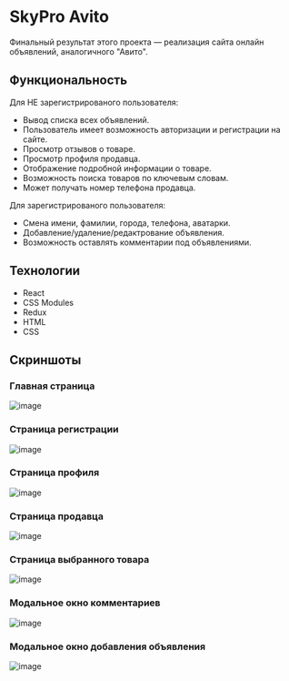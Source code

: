 # SkyPro Avito

Финальный результат этого проекта — реализация сайта онлайн объявлений, аналогичного "Авито".

## Функциональность

  Для НЕ зарегистрированого пользователя:
* Вывод списка всех объявлений.
* Пользователь имеет возможность авторизации и регистрации на сайте.
* Просмотр отзывов о товаре.
* Просмотр профиля продавца.
* Отображение подробной информации о товаре.
* Возможность поиска товаров по ключевым словам.
* Может получать номер телефона продавца.

Для зарегистрированого пользователя:
* Смена имени, фамилии, города, телефона, аватарки.
* Добавление/удаление/редактрование объявления.
* Возможность оставлять комментарии под объявлениями.

## Технологии

* React
* CSS Modules
* Redux
* HTML
* CSS

## Скриншоты

### Главная страница
![image](https://github.com/ushink/analogue-avito/assets/131166403/210ca3a3-269a-4e86-af1d-69dad2617f69)

### Страница регистрации
![image](https://github.com/ushink/analogue-avito/assets/131166403/e852e863-2d72-49d0-b9dd-7f5d37a27726)

### Страница профиля
![image](https://github.com/ushink/analogue-avito/assets/131166403/0b6a310f-e181-4764-a560-8f1d54b021eb)

### Страница продавца
![image](https://github.com/ushink/analogue-avito/assets/131166403/742e0ab5-6165-4283-b7fc-a2a5a21584e1)

### Страница выбранного товара
![image](https://github.com/ushink/analogue-avito/assets/131166403/0ba8465f-139c-47bc-9956-aba7b623998a)

### Модальное окно комментариев
![image](https://github.com/ushink/analogue-avito/assets/131166403/f1075f20-c59a-40e6-829d-15acac8c3e35)

### Модальное окно добавления объявления
![image](https://github.com/ushink/analogue-avito/assets/131166403/88b9ad3f-e61a-453b-81b9-6dd5dfdfbe3f)
